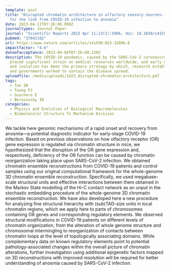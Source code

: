 ```yaml
---
template: post
title: "Disrupted chromatin architecture in olfactory sensory neurons: looking
  for the link from COVID-19 infection to anosmia"
date: 2023-04-11T07:26:09.099Z
journaltypes: Journal Paper
journal: "Scientific Reports 2023 Apr 11;13(1):5906, doi: 10.1038/s41598-023-32896-8"
pubmed: "37041182"
url: https://www.nature.com/articles/s41598-023-32896-8
impactfactor: "4.6"
dateofacceptance: 2023-04-04T07:26:09.120Z
description: The COVID-19 pandemic, caused by the SARS-CoV-2 coronavirus, has
  placed significant strain on medical resources worldwide, and early detection
  and isolation has been the primary strategy by which, research establishments
  and governments worked to contain the disease spread.
uploadfile: /media/uploads/1423_disrupted-chromatin-architecture.pdf
tags:
  - Tan ZW
  - Toong PJ
  - Guarnera E
  - Berezovsky IN
categories:
  - Physics and Evolution of Biological Macromolecules
  - Biomolecular Structure To Mechanism Division
---
```

<!--StartFragment-->

We tackle here genomic mechanisms of a rapid onset and recovery from anosmia—a potential diagnostic indicator for early-stage COVID-19 infection. Based on previous observations on how olfactory receptor (OR) gene expression is regulated via chromatin structure in mice, we hypothesized that the disruption of the OR gene expression and, respectively, deficiency of the OR function can be caused by chromatin reorganization taking place upon SARS-CoV-2 infection. We obtained chromatin ensemble reconstructions from COVID-19 patients and control samples using our original computational framework for the whole-genome 3D chromatin ensemble reconstruction. Specifically, we used megabase-scale structural units and effective interactions between them obtained in the Markov State modelling of the Hi-C contact network as an unput in the stochastic embedding procedure of the whole-genome 3D chromatin ensemble reconstruction. We have also developed here a new procedure for analyzing fine structural hierarchy with (sub)TAD-size units in local chromatin regions, which we apply here to parts of chromosomes containing OR genes and corresponding regulatory elements. We observed structural modifications in COVID-19 patients on different levels of chromatin organization, from the alteration of whole genome structure and chromosomal intermingling to reorganization of contacts between chromatin loops at the level of topologically associating domains. While complementary data on known regulatory elements point to potential pathology-associated changes within the overall picture of chromatin alterations, further investigation using additional epigenetic factors mapped on 3D reconstructions with improved resolution will be required for better understanding of anosmia caused by SARS-CoV-2 infection.

<!--EndFragment-->